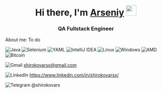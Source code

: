 <h1 align="center">Hi there, I'm <a href="https://github.com/shirokovars/" target="_blank">Arseniy</a> 
<img src="https://github.com/blackcater/blackcater/raw/main/images/Hi.gif" height="32"/></h1>
<h3 align="center">QA Fullstack Engineer </h3>

About me:
To do

![Java](https://img.shields.io/badge/java-%23ED8B00.svg?style=for-the-badge&logo=openjdk&logoColor=white)
![Selenium](https://img.shields.io/badge/-selenium-%43B02A?style=for-the-badge&logo=selenium&logoColor=white)
![YAML](https://img.shields.io/badge/yaml-%23ffffff.svg?style=for-the-badge&logo=yaml&logoColor=151515) 
![IntelliJ IDEA](https://img.shields.io/badge/IntelliJIDEA-000000.svg?style=for-the-badge&logo=intellij-idea&logoColor=white)
![Linux](https://img.shields.io/badge/Linux-FCC624?style=for-the-badge&logo=linux&logoColor=black)
![Windows](https://img.shields.io/badge/Windows-0078D6?style=for-the-badge&logo=windows&logoColor=white)
![AMD](https://img.shields.io/badge/AMD-%23000000.svg?style=for-the-badge&logo=amd&logoColor=white)
![Bitcoin](https://img.shields.io/badge/Bitcoin-000?style=for-the-badge&logo=bitcoin&logoColor=white)


![Gmail](https://img.shields.io/badge/Gmail-D14836?style=for-the-badge&logo=gmail&logoColor=white) shirokovarsx@gmail.com

![LinkedIn](https://img.shields.io/badge/linkedin-%230077B5.svg?style=for-the-badge&logo=linkedin&logoColor=white) https://www.linkedin.com/in/shirokovarsx/

![Telegram](https://img.shields.io/badge/Telegram-2CA5E0?style=for-the-badge&logo=telegram&logoColor=white) @shirokovars
